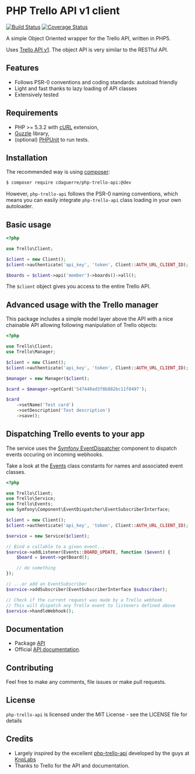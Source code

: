 PHP Trello API v1 client
========================

[![Build Status](https://travis-ci.org/cdaguerre/php-trello-api.svg?branch=master)](https://travis-ci.org/cdaguerre/php-trello-api) [![Coverage Status](https://img.shields.io/coveralls/cdaguerre/php-trello-api.svg)](https://coveralls.io/r/cdaguerre/php-trello-api?branch=master)

A simple Object Oriented wrapper for the Trello API, written in PHP5.

Uses [Trello API v1](https://trello.com/docs/index.html). The object API is very similar to the RESTful API.

## Features

* Follows PSR-0 conventions and coding standards: autoload friendly
* Light and fast thanks to lazy loading of API classes
* Extensively tested

## Requirements

* PHP >= 5.3.2 with [cURL](http://php.net/manual/en/book.curl.php) extension,
* [Guzzle](https://github.com/guzzle/guzzle) library,
* (optional) [PHPUnit](https://phpunit.de) to run tests.

## Installation

The recommended way is using [composer](http://getcomposer.org):

```bash
$ composer require cdaguerre/php-trello-api:@dev
```
However, `php-trello-api` follows the PSR-0 naming conventions, which means you can easily integrate `php-trello-api` class loading in your own autoloader.

## Basic usage

```php
<?php

use Trello\Client;

$client = new Client();
$client->authenticate('api_key', 'token', Client::AUTH_URL_CLIENT_ID);

$boards = $client->api('member')->boards()->all();
```

The `$client` object gives you access to the entire Trello API.

## Advanced usage with the Trello manager

This package includes a simple model layer above the API with a nice chainable API allowing following manipulation of Trello objects:

```php
<?php

use Trello\Client;
use Trello\Manager;

$client = new Client();
$client->authenticate('api_key', 'token', Client::AUTH_URL_CLIENT_ID);

$manager = new Manager($client);

$card = $manager->getCard('547440ad3f8b882bc11f0497');

$card
    ->setName('Test card')
    ->setDescription('Test description')
    ->save();
```

## Dispatching Trello events to your app

The service uses the [Symfony EventDispatcher](https://github.com/symfony/EventDispatcher) component to dispatch events occuring on incoming webhooks.

Take a look at the [Events](https://github.com/cdaguerre/php-trello-api/blob/master/lib/Trello/Events.php) class constants for names and associated event classes.

```php
<?php

use Trello\Client;
use Trello\Service;
use Trello\Events;
use Symfony\Component\EventDispatcher\EventSubscriberInterface;

$client = new Client();
$client->authenticate('api_key', 'token', Client::AUTH_URL_CLIENT_ID);

$service = new Service($client);

// Bind a callable to a given event...
$service->addListener(Events::BOARD_UPDATE, function ($event) {
    $board = $event->getBoard();

    // do something
});

// ...or add an EventSubscriber
$service->addSubscriber(EventSubscriberInterface $subscriber);

// Check if the current request was made by a Trello webhook
// This will dispatch any Trello event to listeners defined above
$service->handleWebhook();
```

## Documentation
* Package [API](docs/Api/Index.md)
* Official [API documentation](https://trello.com/docs/index.html).

## Contributing

Feel free to make any comments, file issues or make pull requests.

## License

`php-trello-api` is licensed under the MIT License - see the LICENSE file for details

## Credits

- Largely inspired by the excellent [php-trello-api](https://raw.githubusercontent.com/KnpLabs/php-github-api) developed by the guys at [KnpLabs](http://knplabs.fr)
- Thanks to Trello for the API and documentation.
